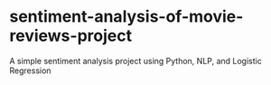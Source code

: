 # sentiment-analysis-of-movie-reviews-project
A simple sentiment analysis project using Python, NLP, and Logistic Regression
